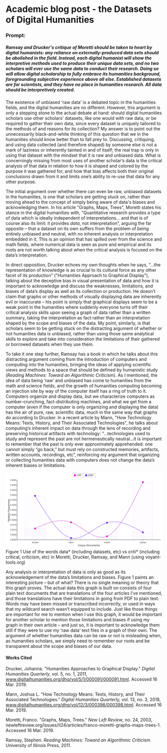 # Academic blog post - the Datasets of Digital Humanities


### Prompt:
##### Ramsay and Drucker's critique of Moretti should be taken to heart by digital humanists: any reliance on externally-produced data sets should be abolished in the field. Instead, each digital humanist will show the interpretive methods used to produce their unique data sets, and no two scholars will ever use the same data to conduct their research. Doing so will allow digital scholarship to fully embrace its humanities background, foregrounding subjective experience above all else. Established datasets are for scientists, and they have no place in humanities research. All data should be interpretively created.




The existence of unbiased 'raw data' is a debated topic in the humanities fields, and the digital humanities are no different. However, this argument is only a stepping stone to the actual debate at hand: should digital humanities scholars use other scholars' datasets, like one would with raw data, or be required to gather their own data, since every dataset is uniquely tailored to the methods of and reasons for its collection? My answer is to point out the unnecessarily black-and-white thinking of this question that we in the humanities should know better than to fall prey to. Discussing, critiquing, and using data collected (and therefore shaped) by someone else is not a mark of laziness or inherently tainted in and of itself; the real trap is only in using that dataset with the mindset that it is raw and unbiased data. What is concerningly missing from most uses of another scholar’s data is the critical analysis of that data in relation to how it is shaped and colored by the purpose it was gathered for, and how that bias affects both their original conclusions drawn from it and limits one’s ability to re-use that data for any other purpose.

The initial argument over whether there can even be raw, unbiased datasets in the humanities, is one that scholars are getting stuck on, rather than moving ahead to the concept of simply being aware of data's biases and acknowledging them. In his article "Graphs, Maps, Trees", Moretti states his stance in the digital humanities with, “Quantitative research provides a type of data which is ideally independent of interpretations… and that is of course also its limit: it provides *data*, not interpretation”, arguing the far opposite – that a dataset on its own suffers from the problem of being entirely unbiased and neutral, with no inherent analysis or interpretation embedded in it. This is an opinion that has spilled over from the science and math fields, where numerical data is seen as pure and empirical and its roots are not worth talking about when the critical analysis is focused on the data’s interpretation. 

In direct opposition, Drucker echoes my own thoughts when he says, “…the representation of knowledge is as crucial to its cultural force as any other facet of its production” ("Humanities Approach to Graphical Display"), talking about the deceptive bias in visual presentation of data and how it is important to acknowledge and discuss the weaknesses, limitations, and biases of data’s display as well as its collection or production. He doesn’t claim that graphs or other methods of visually displaying data are inherently evil or inaccurate – his point is simply that graphical displays seem to be a weak point in the humanities where suddenly everyone turns off their critical analysis skills upon seeing a graph of data rather than a written summary, taking the interpretation as fact rather than an interpretation shaped by the scope and biases of the data. My point, similarly, is that scholars seem to be getting stuck on the distracting argument of whether or not humanities data is unbiased, rather than using those same analytical skills to explore and take into consideration the limitations of their gathered or borrowed datasets when they use them.

To take it one step further, Ramsay has a book in which he talks about this distracting argument coming from the introduction of computers and computing into the humanities, bringing the ideas of applying scientific views and methods to a space that should be defined by humanistic study (*Reading Machines: Toward an Algorithmic Criticism*). As I mentioned, the idea of data being ‘raw’ and unbiased has come to humanities from the math and science fields, and the growth of humanities computing becoming an injection site by way of the computer itself has a ring of truth to it. Computers organize and display data, but we characterize computers as number-crunching, fact-distributing machines, and what we get from a computer (even if the computer is only organizing and displaying the data) has the air of pure, raw, scientific data, much in the same way that graphs do according to Drucker. In a recent article by Mann, "How Technology Means: Texts, History, and Their Associated Technologies", he talks about computing’s inherent impact on data through the lens of recording and preserving historical artifacts with technology: “…technologies used to study and represent the past are not hermeneutically neutral…it is important to remember that the past is only ever approximately apprehended: one cannot simply “go back,” but must rely on constructed memories, artifacts, written accounts, recordings, etc”, reinforcing my argument that organizing or collecting humanities data with computers does not change the data’s inherent biases or limitations.


![](images/blog_voyant.PNG)
Figure 1
Use of the words data* (including datasets, etc) vs criti* (including critical, criticism, etc) in Moretti, Drucker, Ramsay, and Mann (using voyant-tools.org)


Any analysis or interpretation of data is only as good as its acknowledgement of the data’s limitations and biases. Figure 1 paints an interesting picture – but of what? There is no single meaning or theory that this graph proves. The actual data this graph is built on consists of four plain text documents that are translations of the four articles I’ve mentioned, and those translations have their limitations in going from PDF to plain text. Words may have been missed or transcribed incorrectly, or used in ways that my wildcard search wasn’t equipped to include. Just like those things are important for me to mention when I use this graph, it would be important for another scholar to mention those limitations and biases if using my graph in their own article – and just so, it is important to acknowledge them still if they were to use my ‘raw data’ text files in a graph of their own. The argument of whether humanities data can be raw or not is misleading when, as humanities scholars, we simply need to remember our roots and be transparent about the scope and biases of our data.



#### Works Cited

Drucker, Johanna. "Humanities Approaches to Graphical Display." *Digital Humanities Quarterly,* vol. 5, no. 1, 2011, www.digitalhumanities.org/dhq/vol/5/1/000091/000091.html. Accessed 16 Mar. 2019.

Mann, Joshua L. "How Technology Means: Texts, History, and Their Associated Technologies." *Digital Humanities Quarterly,* vol. 13, no. 3, 2018, www.digitalhumanities.org/dhq/vol/12/3/000398/000398.html. Accessed 16 Mar. 2019.

Moretti, Franco. "Graphs, Maps, Trees." *New Left Review*, no. 24, 2003, newleftreview.org/issues/II24/articles/franco-moretti-graphs-maps-trees-1. Accessed 16 Mar. 2019.

Ramsay, Stephen. *Reading Machines: Toward an Algorithmic Criticism.* University of Illinois Press, 2011.

